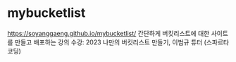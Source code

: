 # mybucketlist
https://soyanggaeng.github.io/mybucketlist/
간단하게 버킷리스트에 대한 사이트를 만들고 배포하는 강의 수강: 2023 나만의 버킷리스트 만들기, 이범규 튜터 (스파르타코딩) 
